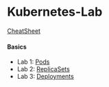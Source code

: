 # Kubernetes-Lab

[CheatSheet](https://kubernetes.io/docs/reference/kubectl/cheatsheet/)

#### Basics
- Lab 1: [Pods](https://github.com/juliehub/Kubernetes-Lab/blob/master/Lab1-Pods.md)
- Lab 2: [ReplicaSets](https://github.com/juliehub/Kubernetes-Lab/blob/master/Lab2-ReplicaSets.md)
- Lab 3: [Deployments](https://github.com/juliehub/Kubernetes-Lab/blob/master/Lab3-Deployments.md)






